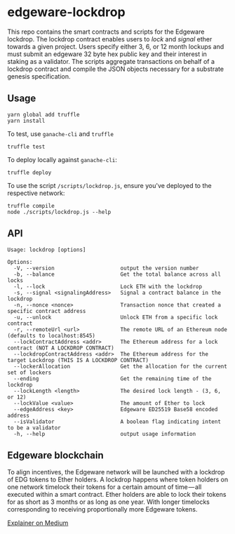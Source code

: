 # edgeware-lockdrop
This repo contains the smart contracts and scripts for the Edgeware lockdrop. The lockdrop contract enables users to _lock_ and _signal_ ether towards a given project. Users specify either 3, 6, or 12 month lockups and must submit an edgeware 32 byte hex public key and their interest in staking as a validator. The scripts aggregate transactions on behalf of a lockdrop contract and compile the JSON objects necessary for a substrate genesis specification.

## Usage
```
yarn global add truffle
yarn install
```
To test, use `ganache-cli` and `truffle`
```
truffle test
```
To deploy locally against `ganache-cli`:
```
truffle deploy
```
To use the script `/scripts/lockdrop.js`, ensure you've deployed to the respective network:
```
truffle compile
node ./scripts/lockdrop.js --help
```
## API
```
Usage: lockdrop [options]

Options:
  -V, --version                     output the version number
  -b, --balance                     Get the total balance across all locks
  -l, --lock                        Lock ETH with the lockdrop
  -s, --signal <signalingAddress>   Signal a contract balance in the lockdrop
  -n, --nonce <nonce>               Transaction nonce that created a specific contract address
  -u, --unlock                      Unlock ETH from a specific lock contract
  -r, --remoteUrl <url>             The remote URL of an Ethereum node (defaults to localhost:8545)
  --lockContractAddress <addr>      The Ethereum address for a lock contract (NOT A LOCKDROP CONTRACT)
  --lockdropContractAddress <addr>  The Ethereum address for the target Lockdrop (THIS IS A LOCKDROP CONTRACT)
  --lockerAllocation                Get the allocation for the current set of lockers
  --ending                          Get the remaining time of the lockdrop
  --lockLength <length>             The desired lock length - (3, 6, or 12)
  --lockValue <value>               The amount of Ether to lock
  --edgeAddress <key>               Edgeware ED25519 Base58 encoded address
  --isValidator                     A boolean flag indicating intent to be a validator
  -h, --help                        output usage information

```


## Edgeware blockchain
To align incentives, the Edgeware network will be launched with a lockdrop of EDG tokens to Ether holders. A lockdrop happens where token holders on one network timelock their tokens for a certain amount of time — all executed within a smart contract. Ether holders are able to lock their tokens for as short as 3 months or as long as one year. With longer timelocks corresponding to receiving proportionally more Edgeware tokens.

[Explainer on Medium](https://medium.com/commonwealth-labs/whats-in-a-lockdrop-194218a180ca)
